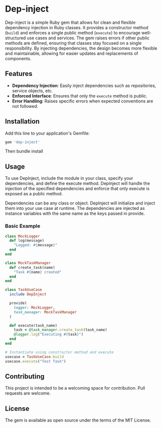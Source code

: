 # Dep-inject

Dep-inject is a simple Ruby gem that allows for clean and flexible dependency injection in Ruby classes. It provides a constructor method (`build`) and enforces a single public method (`execute`) to encourage well-structured use cases and services. The gem raises errors if other public methods are defined, ensuring that classes stay focused on a single responsibility. By injecting dependencies, the design becomes more flexible and maintainable, allowing for easier updates and replacements of components.

## Features

- **Dependency Injection**: Easily inject dependencies such as repositories, service objects, etc.
- **Enforced Interface**: Ensures that only the `execute` method is public.
- **Error Handling**: Raises specific errors when expected conventions are not followed.

## Installation

Add this line to your application's Gemfile:

```ruby
gem 'dep-inject'
```

Then bundle install

## Usage

To use DepInject, include the module in your class, specify your dependencies, and define the execute method. DepInject will handle the injection of the specified dependencies and enforce that only execute is exposed as a public method.

Dependencies can be any class or object. DepInject will initialize and inject them into your use case at runtime. The dependencies are injected as instance variables with the same name as the keys passed in provide.

### Basic Example

```ruby
class MockLogger
  def log(message)
    "Logged: #{message}"
  end
end

class MockTaskManager
  def create_task(name)
    "Task #{name} created"
  end
end

class TaskUseCase
  include DepInject

  provide(
    logger: MockLogger,
    task_manager: MockTaskManager
  )

  def execute(task_name)
    task = @task_manager.create_task(task_name)
    @logger.log("Executing #{task}")
  end
end

# Instantiate using constructor method and execute
usecase = TaskUseCase.build
usecase.execute("Test Task")
```

## Contributing

This project is intended to be a welcoming space for contribution. Pull requests are welcome.

## License

The gem is available as open source under the terms of the MIT License.

